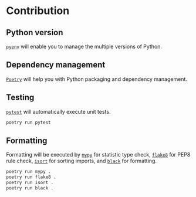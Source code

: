 
# Contribution

## Python version

[`pyenv`](https://github.com/pyenv/pyenv) will enable you to manage the multiple versions of Python.

## Dependency management

[`Poetry`](https://python-poetry.org/) will help you with Python packaging and dependency management.

## Testing

[`pytest`](https://docs.pytest.org/en/stable/) will automatically execute unit tests.

```bash
poetry run pytest
```

## Formatting

Formatting will be executed by [`mypy`](https://github.com/python/mypy) for statistic type check, [`flake8`](https://flake8.pycqa.org/en/latest/) for PEP8 rule check, [`isort`](https://pycqa.github.io/isort/) for sorting imports, and [`black`](https://black.readthedocs.io/en/stable/) for formatting.

```bash
poetry run mypy .
poetry run flake8 .
poetry run isort .
poetry run black .
```
